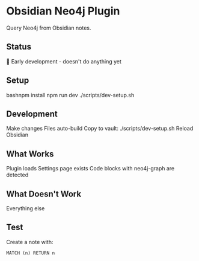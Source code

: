 # Obsidian Neo4j Plugin

Query Neo4j from Obsidian notes.

## Status
🚧 Early development - doesn't do anything yet

## Setup
bashnpm install
npm run dev
./scripts/dev-setup.sh

## Development

Make changes
Files auto-build
Copy to vault: ./scripts/dev-setup.sh
Reload Obsidian

## What Works

Plugin loads
Settings page exists
Code blocks with neo4j-graph are detected

## What Doesn't Work

Everything else

## Test

Create a note with:
```neo4j-graph
MATCH (n) RETURN n
```